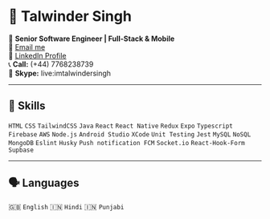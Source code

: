 # 🚀 Talwinder Singh

📱 **Senior Software Engineer |  Full-Stack & Mobile**  
📧 [Email me](mailto:imtalwindersingh@gmail.com)  
🔗 [LinkedIn Profile](https://www.linkedin.com/in/talwindergrewal/)  
📞 **Call:** (+44) 7768238739  
💬 **Skype:** live:imtalwindersingh  

---

## 🔧 Skills
`HTML` `CSS` `TailwindCSS` `Java` `React` `React Native` `Redux` `Expo` `Typescript` `Firebase` `AWS` `Node.js` `Android Studio` `XCode` `Unit Testing` `Jest` `MySQL` `NoSQL` `MongoDB` `Eslint` `Husky` `Push notification FCM` `Socket.io` `React-Hook-Form` `Supbase`

---

## 🗣 Languages
🇬🇧 `English` 🇮🇳 `Hindi` 🇮🇳 `Punjabi`
